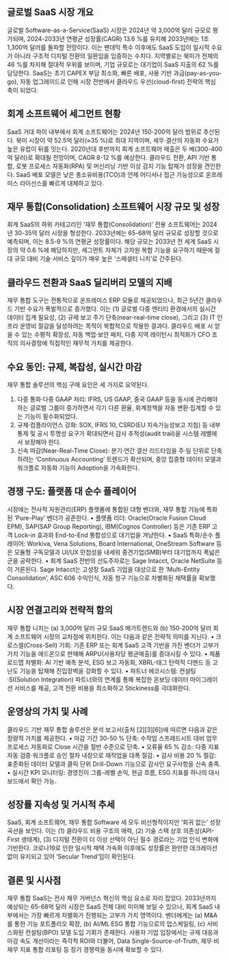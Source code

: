 ## 글로벌 SaaS 시장 개요
글로벌 Software-as-a-Service(SaaS) 시장은 2024년 약 3,000억 달러 규모로 평가되며, 2024-2033년 연평균 성장률(CAGR) 13.6 %를 유지해 2033년에는 1조 1,300억 달러를 돌파할 전망이다. 이는 팬데믹 특수 이후에도 SaaS 도입이 일시적 수요가 아니라 구조적 디지털 전환의 일환임을 입증하는 수치다. 지역별로는 북미가 전체의 46 %를 차지해 절대적 우위를 보이며, 기업 규모로는 대기업이 SaaS 지출의 62 %를 담당한다. SaaS는 초기 CAPEX 부담 최소화, 빠른 배포, 사용 기반 과금(pay-as-you-go), 자동 업그레이드로 인해 시장 전반에서 클라우드 우선(cloud-first) 전략의 핵심 축이 되었다.

## 회계 소프트웨어 세그먼트 현황
SaaS 거대 파이 내부에서 회계 소프트웨어는 2024년 150-200억 달러 범위로 추산된다. 북미 시장이 약 52.5억 달러(≈35 %)로 최대 지역이며, 세무·결산의 자동화 수요가 높은 유럽이 뒤를 잇는다. 2020년대 후반까지 회계 소프트웨어 매출은 두 배(300-400억 달러)로 확대될 전망이며, CAGR 8-12 %를 예상한다. 클라우드 전환, API 기반 통합, 로봇 프로세스 자동화(RPA) 및 머신러닝 기반 이상 감지 기능 탑재가 성장을 견인한다. SaaS 배포 모델은 낮은 총소유비용(TCO)과 언제 어디서나 접근 가능성으로 온프레미스 라이선스를 빠르게 대체하고 있다.

## 재무 통합(Consolidation) 소프트웨어 시장 규모 및 성장
회계 SaaS의 하위 카테고리인 ‘재무 통합(Consolidation)’ 전용 소프트웨어는 2024년 30-35억 달러 시장을 형성한다. 2033년에는 65-68억 달러 규모로 성장할 것으로 예측되며, 이는 8.5-9 %의 연평균 성장률이다. 해당 규모는 2033년 전 세계 SaaS 시장의 약 0.6 %에 해당하지만, 세그먼트 자체가 고차원 복합 기능을 요구하기 때문에 절대 규모 대비 기술·서비스 깊이가 매우 높은 ‘스페셜티 니치’로 간주된다.

## 클라우드 전환과 SaaS 딜리버리 모델의 지배
재무 통합 도구는 전통적으로 온프레미스 ERP 모듈로 제공되었으나, 최근 5년간 클라우드 기반 수요가 폭발적으로 증가했다. 이는 (1) 글로벌 다중 엔티티 환경에서의 실시간 데이터 집계 필요성, (2) 규제 보고 주기 단축(near-real-time close), 그리고 (3) IT 인프라 운영비 절감을 달성하려는 목적이 복합적으로 작용한 결과다. 클라우드 배포 시 얻을 수 있는 수평적 확장성, 자동 백업·보안 패치, 다중 지역 레이턴시 최적화가 CFO 조직의 의사결정에 직접적인 재무적 가치를 제공한다.

## 수요 동인: 규제, 복잡성, 실시간 마감
재무 통합 솔루션의 핵심 구매 요인은 세 가지로 요약된다.
1) 다중 통화·다중 GAAP 처리: IFRS, US GAAP, 중국 GAAP 등을 동시에 관리해야 하는 글로벌 그룹이 증가하면서 각기 다른 환율, 회계정책을 자동 변환·집계할 수 있는 기능이 필수화되었다.
2) 규제·컴플라이언스 강화: SOX, IFRS 10, CSRD(EU 지속가능성보고 지침) 등 내부통제 및 공시 투명성 요구가 확대되면서 감사 추적성(audit trail)을 시스템 레벨에서 보장해야 한다.
3) 신속 마감(Near-Real-Time Close): 분기·연간 결산 리드타임을 주·일 단위로 단축하려는 ‘Continuous Accounting’ 트렌드가 확산되며, 중앙 집중형 데이터 모델과 워크플로 자동화 기능이 Adoption을 가속화한다.

## 경쟁 구도: 플랫폼 대 순수 플레이어
시장에는 전사적 자원관리(ERP) 플랫폼에 통합된 대형 벤더와, 재무 통합 기능에 특화된 ‘Pure-Play’ 벤더가 공존한다.
• 플랫폼 리더: Oracle(Oracle Fusion Cloud EPM), SAP(SAP Group Reporting), IBM(Cognos Controller) 등은 기존 ERP 고객 Lock-in 효과와 End-to-End 통합성으로 대기업을 겨냥한다.
• SaaS 특화/순수 플레이어: Workiva, Vena Solutions, Board International, OneStream Software 등은 모듈형 구독모델과 UI/UX 민첩성을 내세워 중견기업(SMB)부터 대기업까지 폭넓은 군을 공략한다.
• 회계 SaaS 전반의 선도주자로는 Sage Intacct, Oracle NetSuite 등이 거론된다. Sage Intacct는 고성장 SaaS 기업을 대상으로 한 ‘Multi-Entity Consolidation’, ASC 606 수익인식, 자동 청구 기능으로 차별화된 채택률을 확보했다.

## 시장 연결고리와 전략적 함의
재무 통합 니치는 (a) 3,000억 달러 규모 SaaS 메가트렌드와 (b) 150-200억 달러 회계 소프트웨어 시장의 교차점에 위치한다. 이는 다음과 같은 전략적 의미를 지닌다.
• 크로스셀(Cross-Sell) 기회: 기존 ERP 또는 회계 SaaS 고객 기반을 가진 벤더가 고부가 가치 기능을 애드온으로 판매해 ARPU(사용자당 평균매출)를 증대시킬 수 있다.
• 제품 로드맵 차별화: AI 기반 예측 분석, ESG 보고 자동화, XBRL-태그 탄력적 디멘드 등 고난도 기능을 탑재해 진입장벽을 강화할 수 있다.
• 파트너 에코시스템: 컨설팅·SI(Solution Integration) 파트너와의 연계를 통해 복잡한 온보딩·데이터 마이그레이션 서비스를 제공, 고객 전환 비용을 최소화하고 Stickiness를 극대화한다.

## 운영상의 가치 및 사례
클라우드 기반 재무 통합 솔루션은 분석 보고서(출처 [2][3][6])에 따르면 다음과 같은 정량적 가치를 제공한다.
• 마감 기간 30-50 % 단축: 수작업 스프레드시트 대비 업무 프로세스 자동화로 Close 시간을 절반 수준으로 단축.
• 오류율 65 % 감소: 다중 지표 자동 검증·워크플로 승인 절차 내장으로 재작업을 대폭 절감.
• 감사 비용 20 % 절감: 표준화된 데이터 모델과 클릭 단위 Drill-Down 기능으로 감사인 요구사항을 신속 충족.
• 실시간 KPI 모니터링: 경영진이 그룹-레벨 손익, 현금 흐름, ESG 지표를 하나의 대시보드에서 확인 가능.

## 성장률 지속성 및 거시적 추세
SaaS, 회계 소프트웨어, 재무 통합 Software 세 모두 비선형적이지만 ‘회귀 없는’ 성장 곡선을 보인다. 이는 (1) 클라우드 비용 구조의 매력, (2) 기술 스택 상호 의존성(API-First 생태계), (3) 디지털 전환이 더 이상 선택이 아닌 필수 경로라는 기업 인식 변화에 기반한다. 코로나19로 인한 일시적 채택 가속화 이후에도 성장률은 완만한 데크레이션 없이 유지되고 있어 ‘Secular Trend’임이 확인된다.

## 결론 및 시사점
재무 통합 SaaS는 전사 재무 거버넌스 혁신의 핵심 요소로 자리 잡았다. 2033년까지 예상되는 65-68억 달러 시장은 SaaS 전체 대비 미미해 보일 수 있으나, 회계 SaaS 내부에서는 가장 빠르게 차별화가 진행되는 고부가 가치 영역이다. 벤더에게는 (a) M&A를 통한 기능 포트폴리오 확장, (b) AI/ML·ESG 통합 기능으로의 업스케일링, (c) 서비스화된 컨설팅(BPO) 모델 도입 기회가 존재한다. 사용자 기업 입장에서는 규제 대응과 마감 속도 개선이라는 즉각적 ROI와 더불어, Data Single-Source-of-Truth, 재무·비재무 지표 통합 리포팅 등 장기 경쟁력을 동시에 확보할 수 있다.
